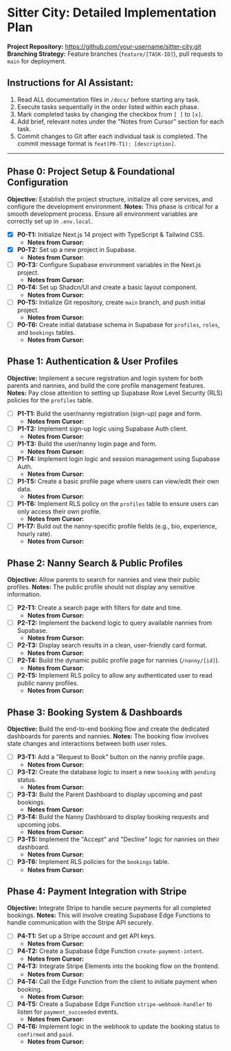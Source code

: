 # Sitter City: Detailed Implementation Plan

**Project Repository:** https://github.com/your-username/sitter-city.git
**Branching Strategy:** Feature branches (`feature/[TASK-ID]`), pull requests to `main` for deployment.

## Instructions for AI Assistant:
1.  Read ALL documentation files in `/docs/` before starting any task.
2.  Execute tasks sequentially in the order listed within each phase.
3.  Mark completed tasks by changing the checkbox from `[ ]` to `[x]`.
4.  Add brief, relevant notes under the "Notes from Cursor" section for each task.
5.  Commit changes to Git after each individual task is completed. The commit message format is `feat(P0-T1): [description]`.

---

## Phase 0: Project Setup & Foundational Configuration
**Objective:** Establish the project structure, initialize all core services, and configure the development environment.
**Notes:** This phase is critical for a smooth development process. Ensure all environment variables are correctly set up in `.env.local`.

- [x] **P0-T1:** Initialize Next.js 14 project with TypeScript & Tailwind CSS.
  - **Notes from Cursor:**
- [x] **P0-T2:** Set up a new project in Supabase.
  - **Notes from Cursor:**
- [ ] **P0-T3:** Configure Supabase environment variables in the Next.js project.
  - **Notes from Cursor:**
- [ ] **P0-T4:** Set up Shadcn/UI and create a basic layout component.
  - **Notes from Cursor:**
- [ ] **P0-T5:** Initialize Git repository, create `main` branch, and push initial project.
  - **Notes from Cursor:**
- [ ] **P0-T6:** Create initial database schema in Supabase for `profiles`, `roles`, and `bookings` tables.
  - **Notes from Cursor:**

## Phase 1: Authentication & User Profiles
**Objective:** Implement a secure registration and login system for both parents and nannies, and build the core profile management features.
**Notes:** Pay close attention to setting up Supabase Row Level Security (RLS) policies for the `profiles` table.

- [ ] **P1-T1:** Build the user/nanny registration (sign-up) page and form.
  - **Notes from Cursor:**
- [ ] **P1-T2:** Implement sign-up logic using Supabase Auth client.
  - **Notes from Cursor:**
- [ ] **P1-T3:** Build the user/nanny login page and form.
  - **Notes from Cursor:**
- [ ] **P1-T4:** Implement login logic and session management using Supabase Auth.
  - **Notes from Cursor:**
- [ ] **P1-T5:** Create a basic profile page where users can view/edit their own data.
  - **Notes from Cursor:**
- [ ] **P1-T6:** Implement RLS policy on the `profiles` table to ensure users can only access their own profile.
  - **Notes from Cursor:**
- [ ] **P1-T7:** Build out the nanny-specific profile fields (e.g., bio, experience, hourly rate).
  - **Notes from Cursor:**

## Phase 2: Nanny Search & Public Profiles
**Objective:** Allow parents to search for nannies and view their public profiles.
**Notes:** The public profile should not display any sensitive information.

- [ ] **P2-T1:** Create a search page with filters for date and time.
  - **Notes from Cursor:**
- [ ] **P2-T2:** Implement the backend logic to query available nannies from Supabase.
  - **Notes from Cursor:**
- [ ] **P2-T3:** Display search results in a clean, user-friendly card format.
  - **Notes from Cursor:**
- [ ] **P2-T4:** Build the dynamic public profile page for nannies (`/nanny/[id]`).
  - **Notes from Cursor:**
- [ ] **P2-T5:** Implement RLS policy to allow any authenticated user to read public nanny profiles.
  - **Notes from Cursor:**

## Phase 3: Booking System & Dashboards
**Objective:** Build the end-to-end booking flow and create the dedicated dashboards for parents and nannies.
**Notes:** The booking flow involves state changes and interactions between both user roles.

- [ ] **P3-T1:** Add a "Request to Book" button on the nanny profile page.
  - **Notes from Cursor:**
- [ ] **P3-T2:** Create the database logic to insert a new `booking` with `pending` status.
  - **Notes from Cursor:**
- [ ] **P3-T3:** Build the Parent Dashboard to display upcoming and past bookings.
  - **Notes from Cursor:**
- [ ] **P3-T4:** Build the Nanny Dashboard to display booking requests and upcoming jobs.
  - **Notes from Cursor:**
- [ ] **P3-T5:** Implement the "Accept" and "Decline" logic for nannies on their dashboard.
  - **Notes from Cursor:**
- [ ] **P3-T6:** Implement RLS policies for the `bookings` table.
  - **Notes from Cursor:**

## Phase 4: Payment Integration with Stripe
**Objective:** Integrate Stripe to handle secure payments for all completed bookings.
**Notes:** This will involve creating Supabase Edge Functions to handle communication with the Stripe API securely.

- [ ] **P4-T1:** Set up a Stripe account and get API keys.
  - **Notes from Cursor:**
- [ ] **P4-T2:** Create a Supabase Edge Function `create-payment-intent`.
  - **Notes from Cursor:**
- [ ] **P4-T3:** Integrate Stripe Elements into the booking flow on the frontend.
  - **Notes from Cursor:**
- [ ] **P4-T4:** Call the Edge Function from the client to initiate payment when booking.
  - **Notes from Cursor:**
- [ ] **P4-T5:** Create a Supabase Edge Function `stripe-webhook-handler` to listen for `payment_succeeded` events.
  - **Notes from Cursor:**
- [ ] **P4-T6:** Implement logic in the webhook to update the booking status to `confirmed` and `paid`.
  - **Notes from Cursor:**